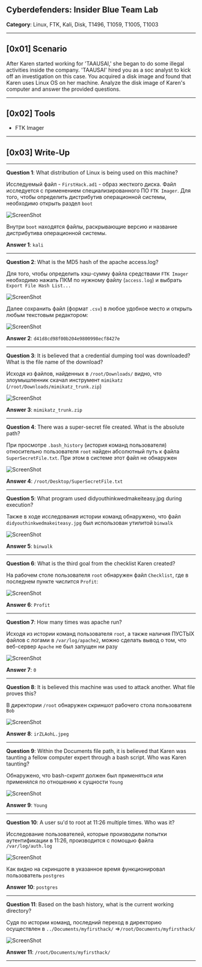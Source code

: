 ## Cyberdefenders: Insider Blue Team Lab

**Category**: Linux, FTK, Kali, Disk, T1496, T1059, T1005, T1003

---
## [0x01] Scenario

After Karen started working for 'TAAUSAI,' she began to do some illegal activities inside the company. 'TAAUSAI' hired you as a soc analyst to kick off an investigation on this case. You acquired a disk image and found that Karen uses Linux OS on her machine. Analyze the disk image of Karen's computer and answer the provided questions.

---
## [0x02] Tools

- FTK Imager

---
## [0x03] Write-Up

---
**Question 1**: What distribution of Linux is being used on this machine?

Исследуемый файл - `FirstHack.ad1` - образ жесткого диска. Файл исследуется с применением специализированного ПО `FTK Imager`. Для того, чтобы определить дистрибутив операционной системы, необходимо открыть раздел `boot`

![ScreenShot](Labs/screenshots/Insider-1.png)

Внутри `boot` находятся файлы, раскрывающие версию и название дистрибутива операционной системы.

**Answer 1**: `kali`

---
**Question 2**: What is the MD5 hash of the apache access.log?

Для того, чтобы определить хэш-сумму файла средствами `FTK Imager` необходимо нажать ПКМ по нужному файлу (`access.log`) и выбрать `Export File Hash List...`

![ScreenShot](Labs/screenshots/Insider-2.png)

Далее сохранить файл (формат `.csv`) в любое удобное место и открыть любым текстовым редактором:

![ScreenShot](Labs/screenshots/Insider-3.png)

**Answer 2**: `d41d8cd98f00b204e9800998ecf8427e`

---
**Question 3**: It is believed that a credential dumping tool was downloaded? What is the file name of the download?

Исходя из файлов, найденных в `/root/Downloads/` видно, что злоумышленник скачал инструмент `mimikatz` (`/root/Downloads/mimikatz_trunk.zip`)

![ScreenShot](Labs/screenshots/Insider-4.png)

**Answer 3**: `mimikatz_trunk.zip`

---
**Question 4**: There was a super-secret file created. What is the absolute path?

При просмотре `.bash_history` (история команд пользователя) относительно пользователя `root` найден абсолютный путь к файла `SuperSecretFile.txt`. При этом в системе этот файл не обнаружен

![ScreenShot](Labs/screenshots/Insider-5.png)

**Answer 4**: `/root/Desktop/SuperSecretFile.txt`

---
**Question 5**: What program used didyouthinkwedmakeiteasy.jpg during execution?

Также в ходе исследования истории команд обнаружено, что файл `didyouthinkwedmakeiteasy.jpg` был использован утилитой `binwalk`

![ScreenShot](Labs/screenshots/Insider-6.png)

**Answer 5**: `binwalk`

---
**Question 6**: What is the third goal from the checklist Karen created?

На рабочем столе пользователя `root` обнаружен файл `Checklist`, где в последнем пункте числится `Profit`:

![ScreenShot](Labs/screenshots/Insider-7.png)

**Answer 6**: `Profit`

---
**Question 7**: How many times was apache run?

Исходя из истории команд пользователя `root`, а также наличия ПУСТЫХ файлов с логами в `/var/log/apache2`, можно сделать вывод о том, что веб-сервер `Apache` не был запущен ни разу

![ScreenShot](Labs/screenshots/Insider-8.png)

**Answer 7**: `0`

---
**Question 8**: It is believed this machine was used to attack another. What file proves this?

В директории `/root` обнаружен скриншот рабочего стола пользователя `Bob`

![ScreenShot](Labs/screenshots/Insider-9.png)

**Answer 8**: `irZLAohL.jpeg`

---
**Question 9**: Within the Documents file path, it is believed that Karen was taunting a fellow computer expert through a bash script. Who was Karen taunting?

Обнаружено, что bash-скрипт должен был применяться или применялся по отношению к сущности `Young`

![ScreenShot](Labs/screenshots/Insider-10.png)

**Answer 9**: `Young`

---
**Question 10**: A user su'd to root at 11:26 multiple times. Who was it?

Исследование пользователей, которые производили попытки аутентификации в 11:26, производится с помощью файла `/var/log/auth.log`

![ScreenShot](Labs/screenshots/Insider-11.png)

Как видно на скриншоте в указанное время функционировал пользователь `postgres`

**Answer 10**: `postgres`

---
**Question 11**: Based on the bash history, what is the current working directory?

Судя по истории команд, последний переход в директорию осуществлен в `../Documents/myfirsthack/` =>`/root/Documents/myfirsthack/`

![ScreenShot](Labs/screenshots/Insider-12.png)

**Answer 11**: `/root/Documents/myfirsthack/`

---